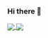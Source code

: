 ### Hi there 👋

<a href="https://github.com/LubnaAbidah/github-readme-stats">
  <img align="center" src="https://github-readme-stats.vercel.app/api/pin/?username=LubnaAbidah&show_icons=true&theme=radical" />
</a>

<a href="https://github.com/LubnaAbidah/convoychat">
  <img align="center" src="https://github-readme-stats.vercel.app/api/pin/?username=LubnaAbidah&repo=convoychat" />
</a>

<!--
**LubnaAbidah/LubnaAbidah** is a ✨ _special_ ✨ repository because its `README.md` (this file) appears on your GitHub profile.

Here are some ideas to get you started:

- 🔭 I’m currently working on ...
- 🌱 I’m currently learning ...
- 👯 I’m looking to collaborate on ...
- 🤔 I’m looking for help with ...
- 💬 Ask me about ...
- 📫 How to reach me: ...
- 😄 Pronouns: ...
- ⚡ Fun fact: ...
-->
